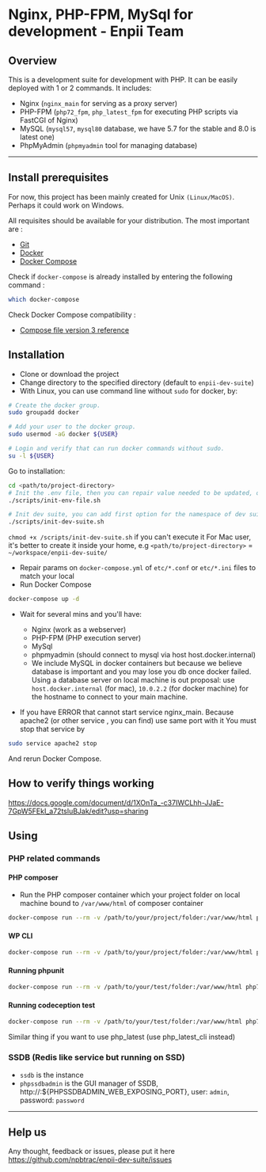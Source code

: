 # Nginx, PHP-FPM, MySql for development - Enpii Team

## Overview
This is a development suite for development with PHP. It can be easily deployed with 1 or 2 commands. It includes:
- Nginx (`nginx_main` for serving as a proxy server)
- PHP-FPM (`php72_fpm`, `php_latest_fpm` for executing PHP scripts via FastCGI of Nginx)
- MySQL (`mysql57`, `mysql80` database, we have 5.7 for the stable and 8.0 is latest one)
- PhpMyAdmin (`phpmyadmin` tool for managing database)



___

## Install prerequisites

For now, this project has been mainly created for Unix `(Linux/MacOS)`. Perhaps it could work on Windows.

All requisites should be available for your distribution. The most important are :

* [Git](https://git-scm.com/downloads)
* [Docker](https://docs.docker.com/engine/installation/)
* [Docker Compose](https://docs.docker.com/compose/install/)

Check if `docker-compose` is already installed by entering the following command : 

```sh
which docker-compose
```

Check Docker Compose compatibility :

* [Compose file version 3 reference](https://docs.docker.com/compose/compose-file/)


## Installation
- Clone or download the project
- Change directory to the specified directory (default to `enpii-dev-suite`)
- With Linux, you can use command line without `sudo` for docker, by:
```sh
# Create the docker group.
sudo groupadd docker

# Add your user to the docker group.
sudo usermod -aG docker ${USER}

# Login and verify that can run docker commands without sudo.
su -l ${USER}
``` 
Go to installation:

```sh
cd <path/to/project-directory>
# Init the .env file, then you can repair value needed to be updated, or you can copy `.env.example` -> `.env`
./scripts/init-env-file.sh 

# Init dev suite, you can add first option for the namespace of dev suite to overwrite the one in .env file
./scripts/init-dev-suite.sh
```
`chmod +x /scripts/init-dev-suite.sh` if you can't execute it
For Mac user, it's better to create it inside your home, e.g `<path/to/project-directory>` = `~/workspace/enpii-dev-suite/`
- Repair params on `docker-compose.yml` of `etc/*.conf` or `etc/*.ini` files to match your local
- Run Docker Compose
```sh
docker-compose up -d
```
- Wait for several mins and you'll have:
  - Nginx (work as a webserver)
  - PHP-FPM (PHP execution server)
  - MySql
  - phpmyadmin (should connect to mysql via host host.docker.internal)
  - We include MySQL in docker containers but because we believe database is important and you may lose you db once docker failed. Using a database server on local machine is out proposal: use `host.docker.internal` (for mac), `10.0.2.2` (for docker machine) for the hostname to connect to your main machine.

- If you have ERROR that cannot start service nginx_main. Because apache2 (or other service , you can find) use same port with it 
You must stop that service by
```sh
sudo service apache2 stop
```
And rerun Docker Compose.

## How to verify things working
  https://docs.google.com/document/d/1XOnTa_-c37IWCLhh-JJaE-7GpW5FEkI_a72tsluBJak/edit?usp=sharing

## Using

### PHP related commands
#### PHP composer
- Run the PHP composer container which your project folder on local machine bound to `/var/www/html` of composer container
```bash 
docker-compose run --rm -v /path/to/your/project/folder:/var/www/html php72_cli composer update
```


#### WP CLI
```bash
docker-compose run --rm -v /path/to/your/project/folder:/var/www/html php72_cli wp plugin list
```

#### Running phpunit
```bash
docker-compose run --rm -v /path/to/your/test/folder:/var/www/html php72_cli phpunit
```

#### Running codeception test
```bash
docker-compose run --rm -v /path/to/your/test/folder:/var/www/html php72_cli codecept
```

Similar thing if you want to use php_latest (use php_latest_cli instead)

### SSDB (Redis like service but running on SSD)
- `ssdb` is the instance
- `phpssdbadmin` is the GUI manager of SSDB, http://<domain-to-instance>:${PHPSSDBADMIN_WEB_EXPOSING_PORT}, user: `admin`, password: `password`

___

## Help us

Any thought, feedback or issues, please put it here https://github.com/npbtrac/enpii-dev-suite/issues